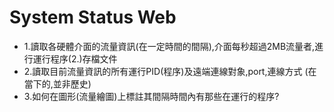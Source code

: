 # System Status Web
* 1.讀取各硬體介面的流量資訊(在一定時間的間隔),介面每秒超過2MB流量者,進行運行程序(2.)存檔文件
* 2.讀取目前流量資訊的所有運行PID(程序)及遠端連線對象,port,連線方式 (在當下的,並非歷史)
* 3.如何在圖形(流量繪圖)上標註其間隔時間內有那些在運行的程序?